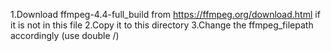 1.Download ffmpeg-4.4-full_build from https://ffmpeg.org/download.html if it is not in this file 
2.Copy it to this directory 
3.Change the ffmpeg_filepath accordingly (use double /)

